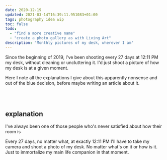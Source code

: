 ```yaml
---
date: 2020-12-19
updated: 2021-03-14T16:39:11.951083+01:00
tags: photography idea wip
toc: false
todo:
  - "find a more creative name"
  - "create a photo gallery as with Living Art"
description: 'Monthly pictures of my desk, wherever I am'
---
```

Since the beginning of 2019, I've been shooting every 27 days at 12:11 PM my desk, without cleaning or uncluttering it. I'd just shoot a picture of how my desk is at a given moment.

Here I note all the explanations I give about this apparently nonsense and out of the blue decision, before maybe writing an article about it.

<br>
<br>

## explanation

I've always been one of those people who's never satisfied about how their room is

Every 27 days, no matter what, at exactly 12:11 PM I'll have to take my camera and shoot a photo of my desk. No matter what's on it or how is it. Just to immortalize my main life companion in that moment.